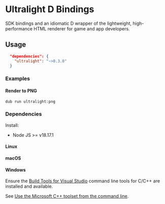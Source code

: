 # Ultralight D Bindings

SDK bindings and an idiomatic D wrapper of the lightweight, high-performance HTML renderer for game and app developers.

## Usage

```json
  "dependencies": {
  	"ultralight": "~>0.3.0"
  }
```

### Examples

#### Render to PNG

```shell
dub run ultralight:png
```

### Dependencies

Install:

- Node JS >= v18.17.1

#### Linux

#### macOS

#### Windows

Ensure the [Build Tools for Visual Studio](https://learn.microsoft.com/en-us/cpp/build/building-on-the-command-line?view=msvc-170#download-and-install-the-tools) command line tools for C/C++ are installed and available.

See [Use the Microsoft C++ toolset from the command line](https://learn.microsoft.com/en-us/cpp/build/building-on-the-command-line?view=msvc-170).
